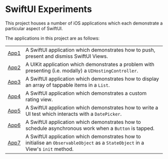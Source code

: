 # SwiftUI Experiments

This project houses a number of iOS applications which each demonstrate a particular aspect of SwiftUI.

The applications in this project are as follows:

|              |                                                                                                                                |
|--------------|--------------------------------------------------------------------------------------------------------------------------------|
| [App1](App1) | A SwiftUI application which demonstrates how to push, present and dismiss SwiftUI Views.                                       |
| [App2](App2) | A UIKit application which demonstrates a problem with presenting (i.e. modally) a `UIHostingController`.                       |
| [App3](App3) | A SwiftUI application which demonstrates how to display an array of tappable items in a `List`.                                |
| [App4](App4) | A SwiftUI application which demonstrates a custom rating view.                                                                 |
| [App5](App5) | A SwiftUI application which demonstrates how to write a UI test which interacts with a `DatePicker`.                           |
| [App6](App6) | A SwiftUI application which demonstrates how to schedule asynchronous work when a `Button` is tapped.                          |
| [App7](App7) | A SwiftUI application which demonstrates how to initialise an `ObservableObject` as a `StateObject` in a View's `init` method. |
